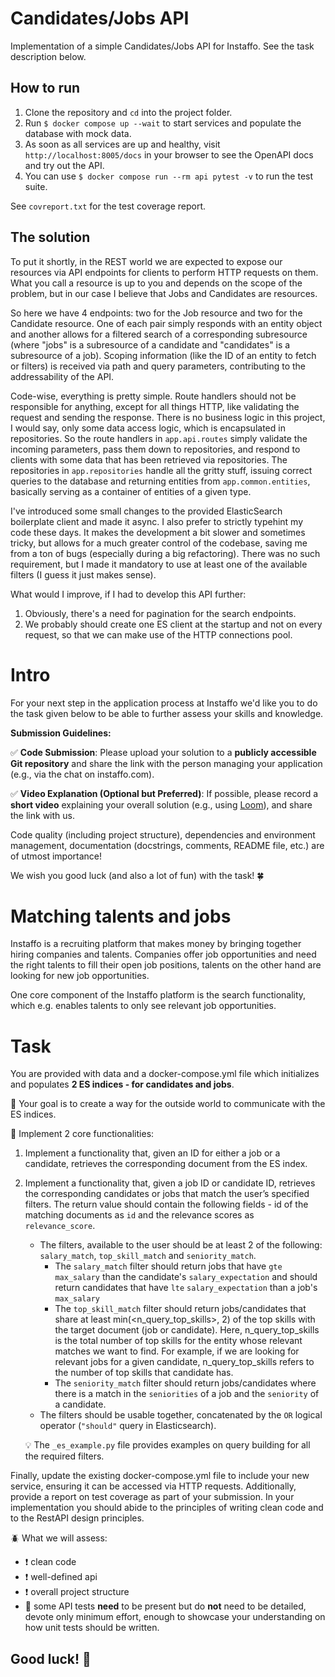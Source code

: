 # Candidates/Jobs API
Implementation of a simple Candidates/Jobs API for Instaffo. See the task description 
below.

## How to run
1. Clone the repository and `cd` into the project folder.
2. Run `$ docker compose up --wait` to start services and populate the database with mock 
   data.
3. As soon as all services are up and healthy, visit `http://localhost:8005/docs` in your 
   browser to see the OpenAPI docs and try out the API. 
4. You can use `$ docker compose run --rm api pytest -v` to run the test suite. 

See `covreport.txt` for the test coverage report. 


## The solution
To put it shortly, in the REST world we are expected to expose our resources via API 
endpoints for clients to perform HTTP requests on them. What you call a resource is up to 
you and depends on the scope of the problem, but in our case I believe that Jobs and 
Candidates are resources.

So here we have 4 endpoints: two for the Job resource and two for the Candidate resource.
One of each pair simply responds with an entity object and another allows for a filtered
search of a corresponding subresource (where "jobs" is a subresource of a candidate 
and "candidates" is a subresource of a job). Scoping information (like the ID of an 
entity to fetch or filters) is received via path and query parameters, contributing 
to the addressability of the API.

Code-wise, everything is pretty simple. Route handlers should not be responsible for 
anything, except for all things HTTP, like validating the request and sending the 
response. There is no business logic in this project, I would say, only some data access 
logic, which is encapsulated in repositories. So the route handlers in `app.api.routes` 
simply validate the incoming parameters, pass them down to repositories, and respond 
to clients with some data that has been retrieved via repositories. The repositories in 
`app.repositories` handle all the gritty stuff, issuing correct queries to the database 
and returning entities from `app.common.entities`, basically serving as a container of 
entities of a given type. 

I've introduced some small changes to the provided ElasticSearch boilerplate client and 
made it async. I also prefer to strictly typehint my code these days. It makes the 
development a bit slower and sometimes tricky, but allows for a much greater control 
of the codebase, saving me from a ton of bugs (especially during a big refactoring). There 
was no such requirement, but I made it mandatory to use at least one of the available 
filters (I guess it just makes sense).

What would I improve, if I had to develop this API further:
1. Obviously, there's a need for pagination for the search endpoints.
2. We probably should create one ES client at the startup and not on every request, so 
that we can make use of the HTTP connections pool.

# Intro

For your next step in the application process at Instaffo we'd like you to do the task given below to be able to further assess your skills and knowledge. 

**Submission Guidelines:**

✅ **Code Submission**: Please upload your solution to a **publicly accessible Git repository** and share the link with the person managing your application (e.g., via the chat on instaffo.com).

✅ **Video Explanation (Optional but Preferred)**: If possible, please record a **short video** explaining your overall solution (e.g., using [Loom](https://www.loom.com/screen-recorder)), and share the link with us.

Code quality (including project structure), dependencies and environment management, documentation (docstrings, comments, README file, etc.) are of utmost importance!

We wish you good luck (and also a lot of fun) with the task! 🍀

# Matching talents and jobs

Instaffo is a recruiting platform that makes money by bringing together hiring companies and talents. Companies offer job opportunities and need the right talents to fill their open job positions, talents on the other hand are looking for new job opportunities.

One core component of the Instaffo platform is the search functionality, which e.g. enables talents to only see relevant job opportunities.

# Task

You are provided with data and a docker-compose.yml file which initializes and populates __2 ES indices - for candidates and jobs__. 

🎯 Your goal is to create a way for the outside world to communicate with the ES indices.

📌 Implement 2 core functionalities:

1. Implement a functionality that, given an ID for either a job or a candidate, retrieves the corresponding document from the ES index.
2. Implement a functionality that, given a job ID or candidate ID, retrieves the corresponding candidates or jobs that match the user’s specified filters. The return value should contain the following fields - id of the matching documents as `id` and the relevance scores as `relevance_score`.
    - The filters, available to the user should be at least 2 of the following: `salary_match`, `top_skill_match` and `seniority_match`.
        - The `salary_match` filter should return jobs that have `gte` `max_salary` than the candidate's `salary_expectation` and should return candidates that have `lte` `salary_expectation` than a job's `max_salary`
        - The `top_skill_match` filter should return jobs/candidates that share at least min(<n_query_top_skills>, 2) of the top skills with the target document (job or candidate). Here, n_query_top_skills is the total number of top skills for the entity whose relevant matches we want to find. For example, if we are looking for relevant jobs for a given candidate, n_query_top_skills refers to the number of top skills that candidate has.
        - The `seniority_match` filter should return jobs/candidates where there is a match in the `seniorities` of a job and the `seniority` of a candidate.
    - The filters should be usable together, concatenated by the `OR` logical operator (`"should"` query in Elasticsearch).

    💡 The `_es_example.py` file provides examples on query building for all the required filters.  

Finally, update the existing docker-compose.yml file to include your new service, ensuring it can be accessed via HTTP requests. Additionally, provide a report on test coverage as part of your submission.
In your implementation you should abide to the principles of writing clean code and to the RestAPI design principles.

🪲 What we will assess:

- ❗ clean code
- ❗ well-defined api
- ❗ overall project structure
- 👶 some API tests **need** to be present but do **not** need to be detailed, devote only minimum effort, enough to showcase your understanding on how unit tests should be written.

## Good luck! 🚀
